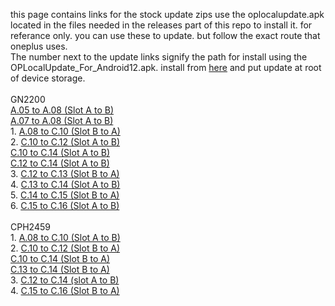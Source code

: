 this page contains links for the stock update zips use the oplocalupdate.apk located in the files needed in the releases part of this repo to install it. for referance only. you can use these to update. but follow the exact route that oneplus uses.
<BR>The number next to the update links signify the path for install using the OPLocalUpdate_For_Android12.apk. install from [here](https://github.com/babyskylar/phonedev/releases/download/files-needed/OPLocalUpdate_For_Android12.apk) and put update at root of device storage.
<br><br>GN2200
<br>[A.05 to A.08 (Slot A to B)](https://android.googleapis.com/packages/ota-api/package/7c03412131629ed3f7a263643bc0f09756560236.zip)
<br>[A.07 to A.08 (Slot A to B)](https://android.googleapis.com/packages/ota-api/package/553926f53f74b69b930f33683f9f37f8f61952f7.zip)
<br>1. [A.08 to C.10 (Slot B to A)](https://android.googleapis.com/packages/ota-api/package/551a9697737e4658bcca45515dab70c9df1b9e21.zip)
<br>2. [C.10 to C.12 (Slot A to B)](https://android.googleapis.com/packages/ota-api/package/c2f51e214094eafc5482703b80aad4225583b937.zip)
<br>[C.10 to C.14 (Slot A to B)](https://android.googleapis.com/packages/ota-api/package/dcfa6ee06760b2cf4f759081bea95f44d588cc69.zip)
<br>[C.12 to C.14 (Slot A to B)](https://android.googleapis.com/packages/ota-api/package/f3e9c65836059dee5bad108453155f7190cb73b9.zip)
<br>3. [C.12 to C.13 (Slot B to A)](https://android.googleapis.com/packages/ota-api/package/a0a1e2c3ec957c4767422ee72707952614f45287.zip)
<br>4. [C.13 to C.14 (Slot A to B)](https://android.googleapis.com/packages/ota-api/package/d19b36461c2d2ed5f5b6fa13401c13528b69f3a5.zip)
<br>5. [C.14 to C.15 (Slot B to A)](https://android.googleapis.com/packages/ota-api/package/c2d8c6d908e3677003db44fa78d165285cf6da10.zip)
<br>6. [C.15 to C.16 (Slot A to B)](https://android.googleapis.com/packages/ota-api/package/e3ddad601823bc9beb786dffdfbb3bf8c503f53b.zip)
<br><br>CPH2459
<br>1. [A.08 to C.10 (Slot A to B)](https://android.googleapis.com/packages/ota-api/package/53dc26b45c12d65e6a356a19580dbeddce3919a6.zip)
<br>2. [C.10 to C.12 (Slot B to A)](https://android.googleapis.com/packages/ota-api/package/098417a42ffe600ecd57102c0a2614331d9aeda1.zip)
<br>[C.10 to C.14 (Slot B to A)](https://android.googleapis.com/packages/ota-api/package/efa9fadea1481bccfb474683fd79b4d530ae960f.zip)
<br>[C.13 to C.14 (Slot B to A)](https://android.googleapis.com/packages/ota-api/package/81fbcb92f8b57921af5a2325170492d9645a6b12.zip)
<br>3. [C.12 to C.14 (slot A to B)](https://android.googleapis.com/packages/ota-api/package/efa9fadea1481bccfb474683fd79b4d530ae960f.zip)
<br>4. [C.15 to C.16 (Slot B to A)](https://android.googleapis.com/packages/ota-api/package/7e6950cb4cf48feb70e8758cf396826238f4b98f.zip)
